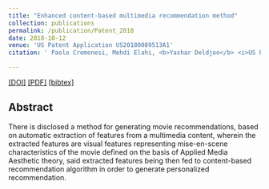 ```yaml
---
title: "Enhanced content-based multimedia recommendation method"
collection: publications
permalink: /publication/Patent_2018
date: 2018-10-12
venue: 'US Patent Application US20180089513A1'
citation: ' Paolo Cremonesi, Mehdi Elahi, <b>Yashar Deldjoo</b> <i>US Patent Application 2018 </i><b>(US Patent 2018)</b>.'

---
```


[[DOI]](https://patents.google.com/patent/US20180089513A1/en) [[PDF]]()  [[bibtex]](https://github.com/yasdel/yasdel.github.io/tree/master/_publications/Patent_2018.bib)

## Abstract
There is disclosed a method for generating movie recommendations, based on automatic extraction of features from a multimedia content, wherein the extracted features are visual features representing mise-en-scene characteristics of the movie defined on the basis of Applied Media Aesthetic theory, said extracted features being then fed to content-based recommendation algorithm in order to generate personalized recommendation.
